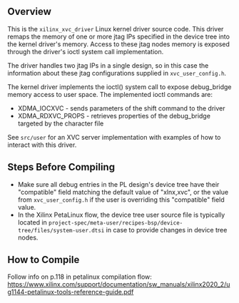 ## Overview
This is the `xilinx_xvc_driver` Linux kernel driver source code.  This driver remaps the memory of one or more jtag IPs specified in the device tree into the kernel driver's memory.  Access to these jtag nodes memory is exposed through the driver's ioctl system call implementation.

The driver handles two jtag IPs in a single design, so in this case the information about these jtag configurations supplied in `xvc_user_config.h`.

The kernel driver implements the ioctl() system call to expose debug_bridge memory access to user space.  The implemented ioctl commands are:
  * XDMA_IOCXVC - sends parameters of the shift command to the driver
  * XDMA_RDXVC_PROPS - retrieves properties of the debug_bridge targeted by the character file

See `src/user` for an XVC server implementation with examples of how to interact with this driver.

## Steps Before Compiling
  * Make sure all debug entries in the PL design's device tree have their "compatible" field matching the default value of "xlnx,xvc", or the value from `xvc_user_config.h` if the user is overriding this "compatible" field value.
  * In the Xilinx PetaLinux flow, the device tree user source file is typically located in `project-spec/meta-user/recipes-bsp/device-tree/files/system-user.dtsi` in case to provide changes in device tree nodes.

## How to Compile
Follow info on p.118 in petalinux compilation flow:
https://www.xilinx.com/support/documentation/sw_manuals/xilinx2020_2/ug1144-petalinux-tools-reference-guide.pdf
